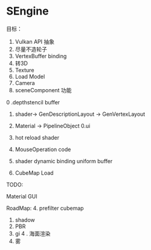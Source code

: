 # SEngine

目标： 
1. Vulkan API 抽象
2. 尽量不造轮子
1. VertexBuffer binding
2. 转3D
3. Texture
4. Load Model
5. Camera
6. sceneComponent 功能　

0 .depthstencil buffer
1. shader-> GenDescriptionLayout
   -> GenVertexLayout
6. Material -> PipelineObject
0.ui
1. hot reload shader
2. MouseOperation code
1. shader dynamic binding uniform buffer

3. CubeMap Load 

TODO:

Material GUI 


RoadMap:
4. prefilter cubemap 
1. shadow
2. PBR
3. gi
4 . 海面渲染
5. 雾
